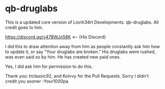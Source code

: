 # qb-druglabs
This is a updated core version of Lionh34rt Developments. qb-druglabs. All credit goes to him.

https://discord.gg/v47BWJn58K <-- (His Discord)

I did this to draw attention away from him as people constantly ask him how to update it, or say "Your druglabs are broken."
His druglabs were rushed, was even said so by him. He has created new paid ones.

Yes, I did ask him for permission to do this.

Thank you: trclassic92, and Kolvvy for the Pull Requests.
Sorry I didn't credit you sooner
-Your1000pa
